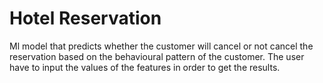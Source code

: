 # Hotel Reservation
Ml model that predicts whether the customer will cancel or not cancel the reservation based on the behavioural pattern of the customer. The user have to input the values of the features in order to get the results.
